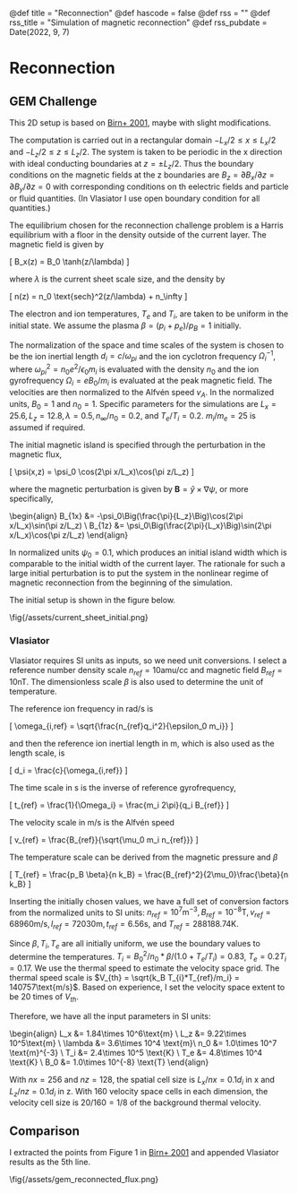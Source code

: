 @def title = "Reconnection"
@def hascode = false
@def rss = ""
@def rss_title = "Simulation of magnetic reconnection"
@def rss_pubdate = Date(2022, 9, 7)

# Reconnection

## GEM Challenge

This 2D setup is based on [Birn+ 2001][GEM2001], maybe with slight modifications.

The computation is carried out in a rectangular domain $-L_x/2 \le x\le L_x/2$ and $-L_z/2\le z \le L_z/2$. The system is taken to be periodic in the x direction with ideal conducting boundaries at $z=\pm L_z/2$. Thus the boundary conditions on the magnetic fields at the z boundaries are $B_z=\partial B_x/\partial z = \partial B_y/\partial z = 0$ with corresponding conditions on th eelectric fields and particle or fluid quantities. (In Vlasiator I use open boundary condition for all quantities.)

The equilibrium chosen for the reconnection challenge problem is a Harris equilibrium with a floor in the density outside of the current layer. The magnetic field is given by

\[
B_x(z) = B_0 \tanh(z/\lambda)
\]

where $\lambda$ is the current sheet scale size, and the density by

\[
n(z) = n_0 \text{sech}^2(z/\lambda) + n_\infty
\]

The electron and ion temperatures, $T_e$ and $T_i$, are taken to be uniform in the initial state. We assume the plasma $\beta = (p_i+p_e)/p_B=1$ initially.

The normalization of the space and time scales of the system is chosen to be the ion inertial length $d_i=c/\omega_{pi}$ and the ion cyclotron frequency $\Omega_i^{-1}$, where $\omega_{pi}^2 = n_0e^2/\epsilon_0 m_i$ is evaluated with the density $n_0$ and the ion gyrofrequency $\Omega_i = eB_0/m_i$ is evaluated at the peak magnetic field. The velocities are then normalized to the Alfvén speed $v_A$. In the normalized units, $B_0 = 1$ and $n_0 = 1$. Specific parameters for the simulations are $L_x = 25.6, L_z = 12.8, \lambda=0.5, n_\infty/n_0 = 0.2$, and $T_e/T_i = 0.2$. $m_i/m_e = 25$ is assumed if required.

The initial magnetic island is specified through the perturbation in the magnetic flux,

\[
\psi(x,z) = \psi_0 \cos(2\pi x/L_x)\cos(\pi z/L_z)
\]

where the magnetic perturbation is given by $\mathbf{B} = \hat{y}\times\nabla\psi$, or more specifically,

\begin{align}
B_{1x} &= -\psi_0\Big(\frac{\pi}{L_z}\Big)\cos(2\pi x/L_x)\sin(\pi z/L_z) \\
B_{1z} &= \psi_0\Big(\frac{2\pi}{L_x}\Big)\sin(2\pi x/L_x)\cos(\pi z/L_z)
\end{align}

In normalized units $\psi_0 = 0.1$, which produces an initial island width which is comparable to the initial width of the current layer. The rationale for such a large initial perturbation is to put the system in the nonlinear regime of magnetic reconnection from the beginning of the simulation.

The initial setup is shown in the figure below.

\fig{/assets/current_sheet_initial.png}

### Vlasiator

Vlasiator requires SI units as inputs, so we need unit conversions. I select a reference number density scale $n_{ref} = 10\text{amu/cc}$ and magnetic field $B_{ref} = 10\text{nT}$. The dimensionless scale $\beta$ is also used to determine the unit of temperature.

The reference ion frequency in rad/s is

\[
\omega_{i,ref} = \sqrt{\frac{n_{ref}q_i^2}{\epsilon_0 m_i}}
\]

and then the reference ion inertial length in m, which is also used as the length scale, is

\[
d_i = \frac{c}{\omega_{i,ref}}
\]

The time scale in s is the inverse of reference gyrofrequency,

\[
t_{ref} = \frac{1}{\Omega_i} = \frac{m_i 2\pi}{q_i B_{ref}}
\]

The velocity scale in m/s is the Alfvén speed

\[
v_{ref} = \frac{B_{ref}}{\sqrt{\mu_0 m_i n_{ref}}}
\]

The temperature scale can be derived from the magnetic pressure and $\beta$

\[
T_{ref} = \frac{p_B \beta}{n k_B} = \frac{B_{ref}^2}{2\mu_0}\frac{\beta}{n k_B}
\]

Inserting the initially chosen values, we have a full set of conversion factors from the normalized units to SI units: $n_{ref} = 10^7\text{m}^{-3}, B_{ref} = 10^{-8}\text{T}, v_{ref} = 68960\text{m/s}, l_{ref} = 72030\text{m}, t_{ref} = 6.56\text{s}$, and $T_{ref} = 288188.74\text{K}$.

Since $\beta, T_i, T_e$ are all initially uniform, we use the boundary values to determine the temperatures. $T_i = B_0^2/n_0*β / (1.0 + T_e / T_i) = 0.83$, $T_e = 0.2T_i = 0.17$.
We use the thermal speed to estimate the velocity space grid. The thermal speed scale is $V_{th} = \sqrt{k_B T_{i}*T_{ref}/m_i} = 140757\text{m/s}$. Based on experience, I set the velocity space extent to be 20 times of $V_{th}$.

Therefore, we have all the input parameters in SI units:

\begin{align}
L_x &= 1.84\times 10^6\text{m} \\
L_z &= 9.22\times 10^5\text{m} \\
\lambda &= 3.6\times 10^4 \text{m}\\
n_0 &= 1.0\times 10^7 \text{m}^{-3} \\
T_i &= 2.4\times 10^5 \text{K} \\
T_e &= 4.8\times 10^4 \text{K} \\
B_0 &= 1.0\times 10^{-8} \text{T}
\end{align}

With $nx = 256$ and $nz = 128$, the spatial cell size is $L_x / nx=0.1 d_i$ in x and $L_z/nz =0.1 d_i$ in z. With 160 velocity space cells in each dimension, the velocity cell size is $20/160 = 1/8$ of the background thermal velocity.

## Comparison

I extracted the points from Figure 1 in [Birn+ 2001][GEM2001] and appended Vlasiator results as the 5th line.

\fig{/assets/gem_reconnected_flux.png}

[GEM2001]: https://doi.org/10.1029/1999JA900449